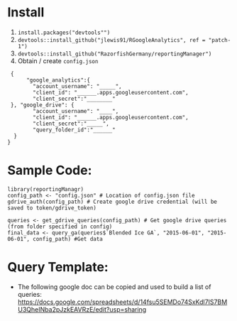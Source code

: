 # Install
1. `install.packages("devtools"")`
2. `devtools::install_github("jlewis91/RGoogleAnalytics", ref = "patch-1")`
2. `devtools::install_github("RazorfishGermany/reportingManager")`
3. Obtain / create `config.json`
```
 {
      "google_analytics":{
        "account_username": "_____",
        "client_id": "______.apps.googleusercontent.com",
        "client_secret":"________"
 }, "google_drive": {
        "account_username": "____",
        "client_id": "______.apps.googleusercontent.com",
        "client_secret":"_____",
        "query_folder_id":"______"
  }
}
```
# Sample Code:
```
library(reportingManagr)
config_path <- "config.json" # Location of config.json file
gdrive_auth(config_path) # Create google drive credential (will be saved to token/gdrive_token)

queries <- get_gdrive_queries(config_path) # Get google drive queries (from folder specified in config)
final_data <- query_ga(queries$`Blended Ice GA`, "2015-06-01", "2015-06-01", config_path) #Get data
```

# Query Template:
- The following google doc can be copied and used to build a list of queries:
https://docs.google.com/spreadsheets/d/14fsu5SEMDo74SxKdl7IS7BMU3QheINba2pJzkEAVRzE/edit?usp=sharing
